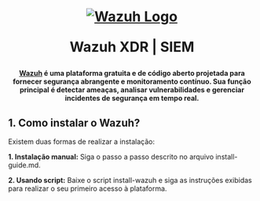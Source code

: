 <h1 align="center">

[![Wazuh Logo](https://github.com/user-attachments/assets/119abd64-9d52-4170-b976-6037f76f6097)](https://wazuh.com)

Wazuh XDR | SIEM

</h1>


<h4 align="center">
  
[Wazuh](https://wazuh.com) é uma plataforma gratuita e de código aberto projetada para fornecer segurança abrangente e monitoramento contínuo. Sua função principal é detectar ameaças, analisar vulnerabilidades e gerenciar incidentes de segurança em tempo real.

</h4>

## 1. Como instalar o Wazuh?

Existem duas formas de realizar a instalação:

**1. Instalação manual:** Siga o passo a passo descrito no arquivo install-guide.md.

**2. Usando script:** Baixe o script install-wazuh e siga as instruções exibidas para realizar o seu primeiro acesso à plataforma.
